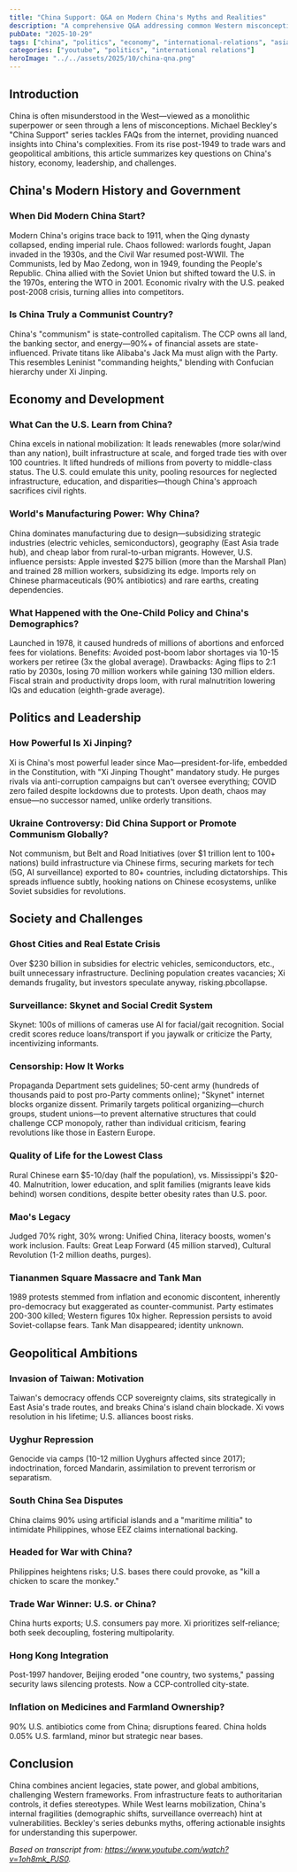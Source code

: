 ```yaml
---
title: "China Support: Q&A on Modern China's Myths and Realities"
description: "A comprehensive Q&A addressing common Western misconceptions about China, covering its history, economy, politics, and global ambitions."
pubDate: "2025-10-29"
tags: ["china", "politics", "economy", "international-relations", "asia", "communism"]
categories: ["youtube", "politics", "international relations"]
heroImage: "../../assets/2025/10/china-qna.png"
---
```


## Introduction

China is often misunderstood in the West—viewed as a monolithic superpower or seen through a lens of misconceptions. Michael Beckley's "China Support" series tackles FAQs from the internet, providing nuanced insights into China's complexities. From its rise post-1949 to trade wars and geopolitical ambitions, this article summarizes key questions on China's history, economy, leadership, and challenges.

## China's Modern History and Government

### When Did Modern China Start?

Modern China's origins trace back to 1911, when the Qing dynasty collapsed, ending imperial rule. Chaos followed: warlords fought, Japan invaded in the 1930s, and the Civil War resumed post-WWII. The Communists, led by Mao Zedong, won in 1949, founding the People's Republic. China allied with the Soviet Union but shifted toward the U.S. in the 1970s, entering the WTO in 2001. Economic rivalry with the U.S. peaked post-2008 crisis, turning allies into competitors.

### Is China Truly a Communist Country?

China's "communism" is state-controlled capitalism. The CCP owns all land, the banking sector, and energy—90%+ of financial assets are state-influenced. Private titans like Alibaba's Jack Ma must align with the Party. This resembles Leninist "commanding heights," blending with Confucian hierarchy under Xi Jinping.

## Economy and Development

### What Can the U.S. Learn from China?

China excels in national mobilization: It leads renewables (more solar/wind than any nation), built infrastructure at scale, and forged trade ties with over 100 countries. It lifted hundreds of millions from poverty to middle-class status. The U.S. could emulate this unity, pooling resources for neglected infrastructure, education, and disparities—though China's approach sacrifices civil rights.

### World's Manufacturing Power: Why China?

China dominates manufacturing due to design—subsidizing strategic industries (electric vehicles, semiconductors), geography (East Asia trade hub), and cheap labor from rural-to-urban migrants. However, U.S. influence persists: Apple invested $275 billion (more than the Marshall Plan) and trained 28 million workers, subsidizing its edge. Imports rely on Chinese pharmaceuticals (90% antibiotics) and rare earths, creating dependencies.

### What Happened with the One-Child Policy and China's Demographics?

Launched in 1978, it caused hundreds of millions of abortions and enforced fees for violations. Benefits: Avoided post-boom labor shortages via 10-15 workers per retiree (3x the global average). Drawbacks: Aging flips to 2:1 ratio by 2030s, losing 70 million workers while gaining 130 million elders. Fiscal strain and productivity drops loom, with rural malnutrition lowering IQs and education (eighth-grade average).

## Politics and Leadership

### How Powerful Is Xi Jinping?

Xi is China's most powerful leader since Mao—president-for-life, embedded in the Constitution, with "Xi Jinping Thought" mandatory study. He purges rivals via anti-corruption campaigns but can't oversee everything; COVID zero failed despite lockdowns due to protests. Upon death, chaos may ensue—no successor named, unlike orderly transitions.

### Ukraine Controversy: Did China Support or Promote Communism Globally?

Not communism, but Belt and Road Initiatives (over $1 trillion lent to 100+ nations) build infrastructure via Chinese firms, securing markets for tech (5G, AI surveillance) exported to 80+ countries, including dictatorships. This spreads influence subtly, hooking nations on Chinese ecosystems, unlike Soviet subsidies for revolutions.

## Society and Challenges

### Ghost Cities and Real Estate Crisis

Over $230 billion in subsidies for electric vehicles, semiconductors, etc., built unnecessary infrastructure. Declining population creates vacancies; Xi demands frugality, but investors speculate anyway, risking.pbcollapse.

### Surveillance: Skynet and Social Credit System

Skynet: 100s of millions of cameras use AI for facial/gait recognition. Social credit scores reduce loans/transport if you jaywalk or criticize the Party, incentivizing informants.

### Censorship: How It Works

Propaganda Department sets guidelines; 50-cent army (hundreds of thousands paid to post pro-Party comments online); "Skynet" internet blocks organize dissent. Primarily targets political organizing—church groups, student unions—to prevent alternative structures that could challenge CCP monopoly, rather than individual criticism, fearing revolutions like those in Eastern Europe.

### Quality of Life for the Lowest Class

Rural Chinese earn $5-10/day (half the population), vs. Mississippi's $20-40. Malnutrition, lower education, and split families (migrants leave kids behind) worsen conditions, despite better obesity rates than U.S. poor.

### Mao's Legacy

Judged 70% right, 30% wrong: Unified China, literacy boosts, women's work inclusion. Faults: Great Leap Forward (45 million starved), Cultural Revolution (1-2 million deaths, purges).

### Tiananmen Square Massacre and Tank Man

1989 protests stemmed from inflation and economic discontent, inherently pro-democracy but exaggerated as counter-communist. Party estimates 200-300 killed; Western figures 10x higher. Repression persists to avoid Soviet-collapse fears. Tank Man disappeared; identity unknown.

## Geopolitical Ambitions

### Invasion of Taiwan: Motivation

Taiwan's democracy offends CCP sovereignty claims, sits strategically in East Asia's trade routes, and breaks China's island chain blockade. Xi vows resolution in his lifetime; U.S. alliances boost risks.

### Uyghur Repression

Genocide via camps (10-12 million Uyghurs affected since 2017); indoctrination, forced Mandarin, assimilation to prevent terrorism or separatism.

### South China Sea Disputes

China claims 90% using artificial islands and a "maritime militia" to intimidate Philippines, whose EEZ claims international backing.

### Headed for War with China?

Philippines heightens risks; U.S. bases there could provoke, as "kill a chicken to scare the monkey."

### Trade War Winner: U.S. or China?

China hurts exports; U.S. consumers pay more. Xi prioritizes self-reliance; both seek decoupling, fostering multipolarity.

### Hong Kong Integration

Post-1997 handover, Beijing eroded "one country, two systems," passing security laws silencing protests. Now a CCP-controlled city-state.

### Inflation on Medicines and Farmland Ownership?

90% U.S. antibiotics come from China; disruptions feared. China holds 0.05% U.S. farmland, minor but strategic near bases.

## Conclusion

China combines ancient legacies, state power, and global ambitions, challenging Western frameworks. From infrastructure feats to authoritarian controls, it defies stereotypes. While West learns mobilization, China's internal fragilities (demographic shifts, surveillance overreach) hint at vulnerabilities. Beckley's series debunks myths, offering actionable insights for understanding this superpower.

*Based on transcript from: https://www.youtube.com/watch?v=1oh8mk_PJS0.*
